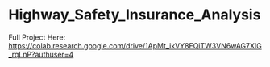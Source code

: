# Highway_Safety_Insurance_Analysis
Full Project Here: https://colab.research.google.com/drive/1ApMt_ikVY8FQiTW3VN6wAG7XlG_rqLnP?authuser=4
